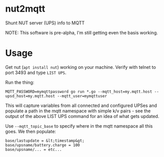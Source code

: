 # nut2mqtt
Shunt NUT server (UPS) info to MQTT 

NOTE: This software is pre-alpha, I'm still getting even the basis working.

Usage
=====

Get nut (`apt install nut`) working on your machine. Verify with telnet to port 3493 and type `LIST UPS`.

Run the thing:

```
MQTT_PASSWORD=mymqttpassword go run *.go --mqtt_host=my.mqtt.host --upsd_host=my.mqtt.host --mqtt_user=mymqttuser
```

This will capture variables from all connected and configured UPSes and populate a path in the mqtt namespace with
simple k/v pairs - see the output of the above LIST UPS command for an idea of what gets updated.

Use `--mqtt_topic_base` to specify where in the mqtt namespace all this goes. We then populate:

```
base/lastupdate = &lt;timestamp&gt;
base/upsname/battery.charge = 100
base/upsname/... = etc...
```
